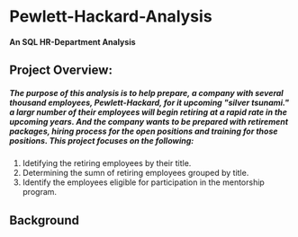 # Pewlett-Hackard-Analysis

#### An SQL HR-Department Analysis
## Project Overview:

##### The purpose of this analysis is to help prepare, a company with several thousand employees, Pewlett-Hackard, for it upcoming "silver tsunami." a largr number of their employees will begin retiring at a rapid rate in the upcoming years. And the company wants to be prepared with retirement packages, hiring process for the open positions and training for those positions. This project focuses on the following:
1. Idetifying the retiring employees by their title.
2. Determining the sumn of retiring employees grouped by title. 
3. Identify the employees eligible for participation in the mentorship program. 

## Background
